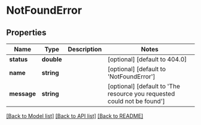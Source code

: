 # NotFoundError

## Properties
Name | Type | Description | Notes
------------ | ------------- | ------------- | -------------
**status** | **double** |  | [optional] [default to 404.0]
**name** | **string** |  | [optional] [default to 'NotFoundError']
**message** | **string** |  | [optional] [default to 'The resource you requested could not be found']

[[Back to Model list]](../README.md#documentation-for-models) [[Back to API list]](../README.md#documentation-for-api-endpoints) [[Back to README]](../README.md)


